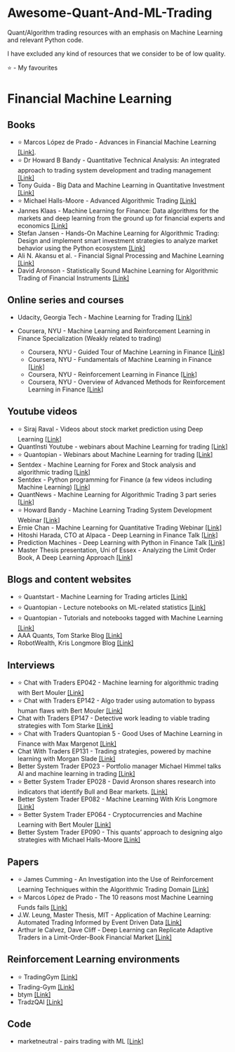 # Awesome-Quant-And-ML-Trading
Quant/Algorithm trading resources with an emphasis on Machine Learning and relevant Python code. 

I have excluded any kind of resources that we consider to be of low quality.  

:star: - My favourites

# Financial Machine Learning
## Books

* :star: Marcos López de Prado - Advances in Financial Machine Learning [[Link]](https://www.amazon.com/Advances-Financial-Machine-Learning-Marcos-ebook/dp/B079KLDW21/ref=sr_1_1?s=books&ie=UTF8&qid=1541717436&sr=1-1).
* :star: Dr Howard B Bandy - Quantitative Technical Analysis: An integrated approach to trading system development and trading management [[Link]](https://www.amazon.com/Quantitative-Technical-Analysis-integrated-development/dp/0979183855/ref=sr_1_1?s=books&ie=UTF8&qid=1541718134&sr=1-1)
* Tony Guida - Big Data and Machine Learning in Quantitative Investment [[Link]](https://www.amazon.com/Machine-Learning-Quantitative-Investment-Finance/dp/1119522196/ref=sr_1_1?s=books&ie=UTF8&qid=1541717791&sr=1-1)
* :star: Michael Halls-Moore - Advanced Algorithmic Trading [[Link]](https://www.quantstart.com/advanced-algorithmic-trading-ebook)
* Jannes Klaas - Machine Learning for Finance: Data algorithms for the markets and deep learning from the ground up for financial experts and economics [[Link]](https://www.amazon.com/Machine-Learning-Finance-algorithms-financial-ebook/dp/B07BDK6LF9/ref=sr_1_1?s=digital-text&ie=UTF8&qid=1541717605&sr=1-1)
* Stefan Jansen - Hands-On Machine Learning for Algorithmic Trading: Design and implement smart investment strategies to analyze market behavior using the Python ecosystem [[Link]](https://www.amazon.com/Hands-Machine-Learning-Algorithmic-Trading-ebook/dp/B07JLFH7C5/ref=sr_1_1?s=digital-text&ie=UTF8&qid=1541717705&sr=1-1)
* Ali N. Akansu et al. - Financial Signal Processing and Machine Learning [[Link]](https://www.amazon.com/Financial-Signal-Processing-Machine-Learning/dp/1118745671/ref=sr_1_1?s=books&ie=UTF8&qid=1541718070&sr=1-1)
* David Aronson - Statistically Sound Machine Learning for Algorithmic Trading of Financial Instruments [[Link]](https://www.amazon.com/Statistically-Learning-Algorithmic-Financial-Instruments/dp/148950771X/ref=sr_1_3?s=books&ie=UTF8&qid=1541718293&sr=1-3)

## Online series and courses

* Udacity, Georgia Tech - Machine Learning for Trading [[Link]](https://eu.udacity.com/course/machine-learning-for-trading--ud501)

* Coursera, NYU - Machine Learning and Reinforcement Learning in Finance Specialization (Weakly related to trading)
  * Coursera, NYU - Guided Tour of Machine Learning in Finance [[Link]](https://www.coursera.org/learn/guided-tour-machine-learning-finance)
  * Coursera, NYU - Fundamentals of Machine Learning in Finance [[Link]](https://www.coursera.org/learn/fundamentals-machine-learning-in-finance)
  * Coursera, NYU - Reinforcement Learning in Finance [[Link]](https://www.coursera.org/learn/reinforcement-learning-in-finance)
  * Coursera, NYU - Overview of Advanced Methods for Reinforcement Learning in Finance [[Link]](https://www.coursera.org/learn/advanced-methods-reinforcement-learning-finance)

## Youtube videos
* :star: Siraj Raval - Videos about stock market prediction using Deep Learning [[Link]](https://www.youtube.com/channel/UCWN3xxRkmTPmbKwht9FuE5A/search?query=trading)
* QuantInsti Youtube - webinars about Machine Learning for trading [[Link]](https://www.youtube.com/user/quantinsti/search?query=machine+learning)
* :star: Quantopian - Webinars about Machine Learning for trading [[Link]](https://www.youtube.com/channel/UC606MUq45P3zFLa4VGKbxsg/search?query=machine+learning)
* Sentdex - Machine Learning for Forex and Stock analysis and algorithmic trading [[Link]](https://www.youtube.com/watch?v=v_L9jR8P-54&list=PLQVvvaa0QuDe6ZBtkCNWNUbdaBo2vA4RO)
* Sentdex - Python programming for Finance (a few videos including Machine Learning) [[Link]](https://www.youtube.com/watch?v=Z-5wNWgRJpk&index=9&list=PLQVvvaa0QuDcOdF96TBtRtuQksErCEBYZ)
* QuantNews - Machine Learning for Algorithmic Trading 3 part series [[Link]](https://www.youtube.com/playlist?list=PLHJACfjILJ-91qkw5YC83S6COKGscctzz)
* :star: Howard Bandy - Machine Learning Trading System Development Webinar [[Link]](https://www.youtube.com/watch?v=v729evhMpYk&t=1s)
* Ernie Chan - Machine Learning for Quantitative Trading Webinar [[Link]](https://www.youtube.com/watch?v=72aEDjwGMr8&t=1023s)
* Hitoshi Harada, CTO at Alpaca - Deep Learning in Finance Talk [[Link]](https://www.youtube.com/watch?v=FoQKCeDuPiY)
* Prediction Machines - Deep Learning with Python in Finance Talk [[Link]](https://www.youtube.com/watch?v=xvm-M-R2fZY)
* Master Thesis presentation, Uni of Essex - Analyzing the Limit Order Book, A Deep Learning Approach [[Link]](https://www.youtube.com/watch?v=qxSh2VFmRGw)

## Blogs and content websites
* :star: Quantstart - Machine Learning for Trading articles [[Link]](https://www.quantstart.com/articles)
* :star: Quantopian - Lecture notebooks on ML-related statistics [[Link]](https://www.quantopian.com/lectures)
* :star: Quantopian - Tutorials and notebooks tagged with Machine Learning [[Link]](https://www.quantopian.com/posts/tag/machine-learning/newest?attachment=notebooks)
* AAA Quants, Tom Starke Blog [[Link]](http://aaaquants.com/category/blog/)
* RobotWealth, Kris Longmore Blog [[Link]](https://robotwealth.com/blog/)

## Interviews
* :star: Chat with Traders EP042 - Machine learning for algorithmic trading with Bert Mouler [[Link]](https://www.youtube.com/watch?v=i8FNO8r7PaE)
* :star: Chat with Traders EP142 - Algo trader using automation to bypass human flaws with Bert Mouler [[Link]](https://www.youtube.com/watch?v=ofL66mh6Tw0)
* Chat with Traders EP147 - Detective work leading to viable trading strategies with Tom Starke [[Link]](https://www.youtube.com/watch?v=JjXw9Mda7eY)
* :star: Chat with Traders Quantopian 5 - Good Uses of Machine Learning in Finance with Max Margenot [[Link]](https://www.youtube.com/watch?v=Zj5sXWv9SDM)
* Chat With Traders EP131 - Trading strategies, powered by machine learning with Morgan Slade [[Link]](https://www.youtube.com/watch?v=EbWbeYu8zwg)
* Better System Trader EP023 - Portfolio manager Michael Himmel talks AI and machine learning in trading [[Link]](https://www.youtube.com/watch?v=9tZjeyhfG0g)
* :star: Better System Trader EP028 - David Aronson shares research into indicators that identify Bull and Bear markets. [[Link]](https://www.youtube.com/watch?v=Q4rV0Y9NokI)
* Better System Trader EP082 - Machine Learning With Kris Longmore [[Link]](https://www.youtube.com/watch?v=0syNgsd635M)
* :star: Better System Trader EP064 - Cryptocurrencies and Machine Learning with Bert Mouler [[Link]](https://www.youtube.com/watch?v=YgRTd4nLJoU)
* Better System Trader EP090 - This quants’ approach to designing algo strategies with Michael Halls-Moore [[Link]](https://chatwithtraders.com/ep-090-michael-halls-moore/)

## Papers
* :star: James Cumming - An Investigation into the Use of Reinforcement Learning Techniques within the Algorithmic Trading Domain [[Link]](http://www.doc.ic.ac.uk/teaching/distinguished-projects/2015/j.cumming.pdf)
* :star: Marcos López de Prado - The 10 reasons most Machine Learning Funds fails [[Link]](http://www.smallake.kr/wp-content/uploads/2018/07/SSRN-id3104816.pdf)
* J.W. Leung, Master Thesis, MIT - Application of Machine Learning: Automated Trading Informed by Event Driven Data [[Link]](https://dspace.mit.edu/bitstream/handle/1721.1/105982/965785890-MIT.pdf?sequence=1)
* Arthur le Calvez, Dave Cliff - Deep Learning can Replicate Adaptive Traders in a Limit-Order-Book Financial Market [[Link]](https://arxiv.org/abs/1811.02880)


## Reinforcement Learning environments
* :star: TradingGym [[Link]](https://github.com/Yvictor/TradingGym)
* Trading-Gym [[Link]](https://github.com/thedimlebowski/Trading-Gym)
* btym [[Link]](https://github.com/Kismuz/btgym)
* TradzQAI [[Link]](https://github.com/kkuette/TradzQAI)

## Code
* marketneutral - pairs trading with ML [[Link]](https://github.com/marketneutral/pairs-trading-with-ML)
